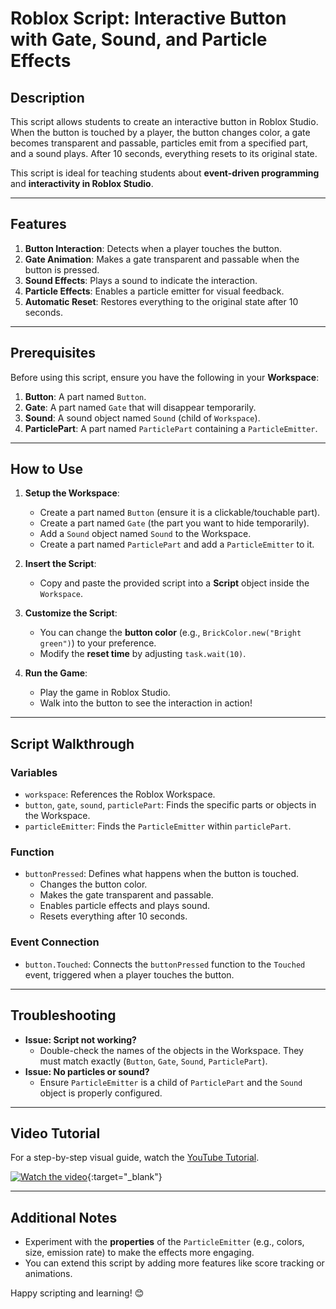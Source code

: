 

# Roblox Script: Interactive Button with Gate, Sound, and Particle Effects

## Description
This script allows students to create an interactive button in Roblox Studio. When the button is touched by a player, the button changes color, a gate becomes transparent and passable, particles emit from a specified part, and a sound plays. After 10 seconds, everything resets to its original state.

This script is ideal for teaching students about **event-driven programming** and **interactivity in Roblox Studio**.

---

## Features
1. **Button Interaction**: Detects when a player touches the button.
2. **Gate Animation**: Makes a gate transparent and passable when the button is pressed.
3. **Sound Effects**: Plays a sound to indicate the interaction.
4. **Particle Effects**: Enables a particle emitter for visual feedback.
5. **Automatic Reset**: Restores everything to the original state after 10 seconds.

---

## Prerequisites
Before using this script, ensure you have the following in your **Workspace**:
1. **Button**: A part named `Button`.
2. **Gate**: A part named `Gate` that will disappear temporarily.
3. **Sound**: A sound object named `Sound` (child of `Workspace`).
4. **ParticlePart**: A part named `ParticlePart` containing a `ParticleEmitter`.

---

## How to Use
1. **Setup the Workspace**:
   - Create a part named `Button` (ensure it is a clickable/touchable part).
   - Create a part named `Gate` (the part you want to hide temporarily).
   - Add a `Sound` object named `Sound` to the Workspace.
   - Create a part named `ParticlePart` and add a `ParticleEmitter` to it.

2. **Insert the Script**:
   - Copy and paste the provided script into a **Script** object inside the `Workspace`.

3. **Customize the Script**:
   - You can change the **button color** (e.g., `BrickColor.new("Bright green")`) to your preference.
   - Modify the **reset time** by adjusting `task.wait(10)`.

4. **Run the Game**:
   - Play the game in Roblox Studio.
   - Walk into the button to see the interaction in action!

---

## Script Walkthrough
### Variables
- `workspace`: References the Roblox Workspace.
- `button`, `gate`, `sound`, `particlePart`: Finds the specific parts or objects in the Workspace.
- `particleEmitter`: Finds the `ParticleEmitter` within `particlePart`.

### Function
- `buttonPressed`: Defines what happens when the button is touched.
  - Changes the button color.
  - Makes the gate transparent and passable.
  - Enables particle effects and plays sound.
  - Resets everything after 10 seconds.

### Event Connection
- `button.Touched`: Connects the `buttonPressed` function to the `Touched` event, triggered when a player touches the button.

---

## Troubleshooting
- **Issue: Script not working?**
  - Double-check the names of the objects in the Workspace. They must match exactly (`Button`, `Gate`, `Sound`, `ParticlePart`).
- **Issue: No particles or sound?**
  - Ensure `ParticleEmitter` is a child of `ParticlePart` and the `Sound` object is properly configured.

---

## Video Tutorial
For a step-by-step visual guide, watch the [YouTube Tutorial](https://www.youtube.com/watch?v=aWoBaKOk1_c).

[![Watch the video](https://img.youtube.com/vi/aWoBaKOk1_c/0.jpg)](https://www.youtube.com/watch?v=aWoBaKOk1_c){:target="_blank"}

---

## Additional Notes
- Experiment with the **properties** of the `ParticleEmitter` (e.g., colors, size, emission rate) to make the effects more engaging.
- You can extend this script by adding more features like score tracking or animations.

Happy scripting and learning! 😊
